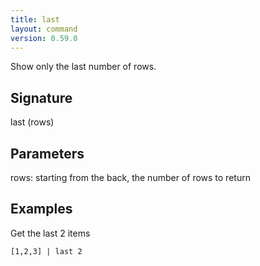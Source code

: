 ```yaml
---
title: last
layout: command
version: 0.59.0
---
```


Show only the last number of rows.

## Signature

last (rows)

## Parameters

  rows: starting from the back, the number of rows to return

## Examples

Get the last 2 items
```shell
[1,2,3] | last 2
```

